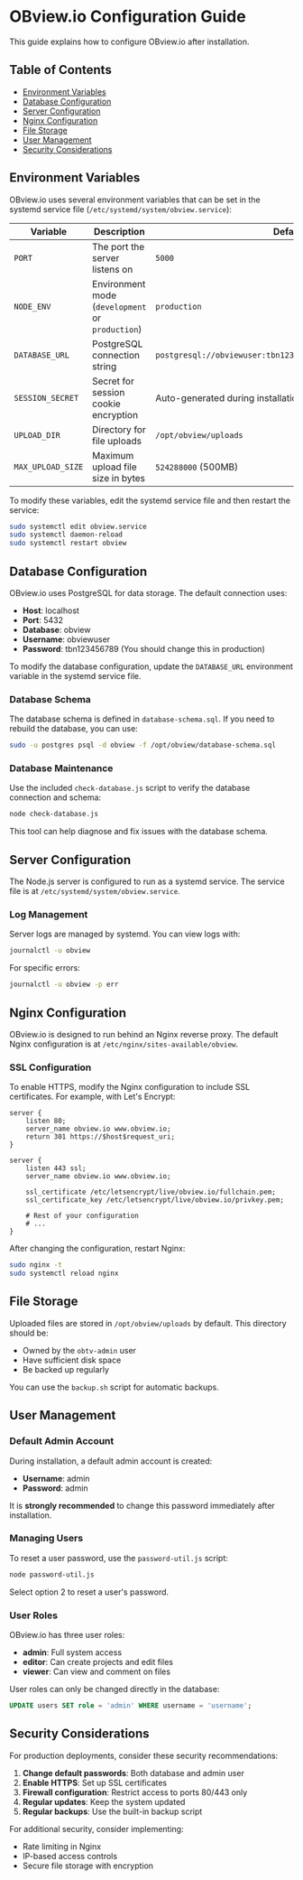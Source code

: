 # OBview.io Configuration Guide

This guide explains how to configure OBview.io after installation.

## Table of Contents

- [Environment Variables](#environment-variables)
- [Database Configuration](#database-configuration)
- [Server Configuration](#server-configuration)
- [Nginx Configuration](#nginx-configuration)
- [File Storage](#file-storage)
- [User Management](#user-management)
- [Security Considerations](#security-considerations)

## Environment Variables

OBview.io uses several environment variables that can be set in the systemd service file (`/etc/systemd/system/obview.service`):

| Variable | Description | Default |
|----------|-------------|---------|
| `PORT` | The port the server listens on | `5000` |
| `NODE_ENV` | Environment mode (`development` or `production`) | `production` |
| `DATABASE_URL` | PostgreSQL connection string | `postgresql://obviewuser:tbn123456789@localhost:5432/obview` |
| `SESSION_SECRET` | Secret for session cookie encryption | Auto-generated during installation |
| `UPLOAD_DIR` | Directory for file uploads | `/opt/obview/uploads` |
| `MAX_UPLOAD_SIZE` | Maximum upload file size in bytes | `524288000` (500MB) |

To modify these variables, edit the systemd service file and then restart the service:

```bash
sudo systemctl edit obview.service
sudo systemctl daemon-reload
sudo systemctl restart obview
```

## Database Configuration

OBview.io uses PostgreSQL for data storage. The default connection uses:

- **Host**: localhost
- **Port**: 5432
- **Database**: obview
- **Username**: obviewuser
- **Password**: tbn123456789 (You should change this in production)

To modify the database configuration, update the `DATABASE_URL` environment variable in the systemd service file.

### Database Schema

The database schema is defined in `database-schema.sql`. If you need to rebuild the database, you can use:

```bash
sudo -u postgres psql -d obview -f /opt/obview/database-schema.sql
```

### Database Maintenance

Use the included `check-database.js` script to verify the database connection and schema:

```bash
node check-database.js
```

This tool can help diagnose and fix issues with the database schema.

## Server Configuration

The Node.js server is configured to run as a systemd service. The service file is at `/etc/systemd/system/obview.service`.

### Log Management

Server logs are managed by systemd. You can view logs with:

```bash
journalctl -u obview
```

For specific errors:

```bash
journalctl -u obview -p err
```

## Nginx Configuration

OBview.io is designed to run behind an Nginx reverse proxy. The default Nginx configuration is at `/etc/nginx/sites-available/obview`.

### SSL Configuration

To enable HTTPS, modify the Nginx configuration to include SSL certificates. For example, with Let's Encrypt:

```nginx
server {
    listen 80;
    server_name obview.io www.obview.io;
    return 301 https://$host$request_uri;
}

server {
    listen 443 ssl;
    server_name obview.io www.obview.io;
    
    ssl_certificate /etc/letsencrypt/live/obview.io/fullchain.pem;
    ssl_certificate_key /etc/letsencrypt/live/obview.io/privkey.pem;
    
    # Rest of your configuration
    # ...
}
```

After changing the configuration, restart Nginx:

```bash
sudo nginx -t
sudo systemctl reload nginx
```

## File Storage

Uploaded files are stored in `/opt/obview/uploads` by default. This directory should be:

- Owned by the `obtv-admin` user
- Have sufficient disk space
- Be backed up regularly

You can use the `backup.sh` script for automatic backups.

## User Management

### Default Admin Account

During installation, a default admin account is created:

- **Username**: admin
- **Password**: admin

It is **strongly recommended** to change this password immediately after installation.

### Managing Users

To reset a user password, use the `password-util.js` script:

```bash
node password-util.js
```

Select option 2 to reset a user's password.

### User Roles

OBview.io has three user roles:

- **admin**: Full system access
- **editor**: Can create projects and edit files
- **viewer**: Can view and comment on files

User roles can only be changed directly in the database:

```sql
UPDATE users SET role = 'admin' WHERE username = 'username';
```

## Security Considerations

For production deployments, consider these security recommendations:

1. **Change default passwords**: Both database and admin user
2. **Enable HTTPS**: Set up SSL certificates
3. **Firewall configuration**: Restrict access to ports 80/443 only
4. **Regular updates**: Keep the system updated
5. **Regular backups**: Use the built-in backup script

For additional security, consider implementing:

- Rate limiting in Nginx
- IP-based access controls
- Secure file storage with encryption